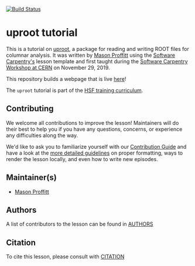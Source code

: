 [![Build Status](https://travis-ci.org/hsf-training/hsf-training-uproot-webpage.svg?branch=gh-pages)](https://travis-ci.org/hsf-training/hsf-training-uproot-webpage)

# uproot tutorial

This is a tutorial on [uproot](https://github.com/scikit-hep/uproot), a package for reading and writing ROOT files for columnar analysis.
It was written by [Mason Proffitt][mason] using the [Software Carpentry's][carpentries] lesson template and first taught during the [Software Carpentry Workshop at CERN](https://indico.cern.ch/event/834411/) on November 29, 2019.

This repository builds a webpage that is live [here](https://hsf-training.github.io/hsf-training-uproot-webpage/)!

The ``uproot`` tutorial is part of the [HSF training curriculum](https://hepsoftwarefoundation.org/training/curriculum).

## Contributing

We welcome all contributions to improve the lesson! Maintainers will do their best to help you if you have any
questions, concerns, or experience any difficulties along the way.

We'd like to ask you to familiarize yourself with our [Contribution Guide](CONTRIBUTING.md) and have a look at
the [more detailed guidelines][lesson-example] on proper formatting, ways to render the lesson locally, and even
how to write new episodes.

## Maintainer(s)

* [Mason Proffitt][mason]

## Authors

A list of contributors to the lesson can be found in [AUTHORS](AUTHORS)

## Citation

To cite this lesson, please consult with [CITATION](CITATION)

[lesson-example]: https://carpentries.github.io/lesson-example
[mason]: https://github.com/masonproffitt/
[carpentries]: https://software-carpentry.org/

